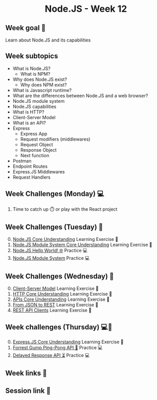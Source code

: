 <h1 align="center">Node.JS - Week 12</h1>

## Week goal 🏁

<p>Learn about Node.JS and its capabilities</p>

## Week subtopics

- What is Node.JS?
  - What is NPM?
- Why does Node.JS exist?
  - Why does NPM exist?
- What is Javascript runtime?
- What are the differences between Node.JS and a web browser?
- Node.JS module system
- Node.JS capabilities
- What is HTTP?
- Client-Server Model
- What is an API?
- Express
  - Express App
  - Request modifiers (middlewares)
  - Request Object
  - Response Object
  - Next function
- Postman
- Endpoint Routes
- Express.JS Middlewares
- Request Handlers

## Week Challenges (Monday) 💻

1. Time to catch up ⏱️ or play with the React project

## Week Challenges (Tuesday) 🐣

0. [Node.JS Core Understanding](./exercises/e00/NODE-CORE.md) Learning Exercise 🧠
1. [Node.JS Module System Core Understanding](./exercises/e00/NODE-MS.md) Learning Exercise 🧠
2. [Node.JS Hello World! 🌐](./exercises/e00/HELLO_WORLD.md) Practice 💻
3. [Node.JS Module System](./exercises/e00/NODE-MS-PRACTICE.md) Practice 💻

## Week Challenges (Wednesday) 🐤

0. [Client-Server Model](./exercises/e01/CLIENT-SERVER.md) Learning Exercise 🧠
1. [HTTP Core Understanding](./exercises/e01/HTTP_CORE.md) Learning Exercise 🧠
2. [APIs Core Understanding](./exercises/e01/APIS-CORE.md) Learning Exercise 🧠
3. [From JSON to REST](./exercises/e01/JSON-REST.md) Learning Exercise 🧠
4. [REST API Clients](./exercises/e01/REST-CLIENTS.md) Learning Exercise 🧠

## Week challenges (Thursday) 💻🐔

0. [Express.JS Core Understanding](./exercises/e02/EXPRESS-CORE.md) Learning Exercise 🧠
1. [Forrest Gump Ping-Pong API 🏓](./exercises/e02/API-1.md) Practice 💻
2. [Delayed Response API ⏳](./exercises/e02/API-2.md) Practice 💻

## Week links 🔗

## Session link 🔗
